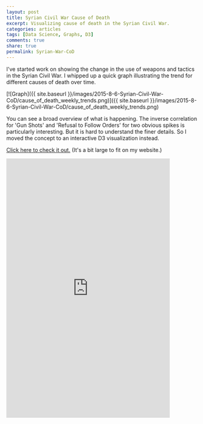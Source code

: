 ```yaml
---
layout: post
title: Syrian Civil War Cause of Death
excerpt: Visualizing cause of death in the Syrian Civil War.
categories: articles
tags: [Data Science, Graphs, D3]
comments: true
share: true
permalink: Syrian-War-CoD
---
```


I've started work on showing the change in the use of weapons and tactics in the Syrian Civil War. I whipped up a quick graph illustrating the trend for different causes of death over time.

[![Graph]({{ site.baseurl }}/images/2015-8-6-Syrian-Civil-War-CoD/cause_of_death_weekly_trends.png)]({{ site.baseurl }}/images/2015-8-6-Syrian-Civil-War-CoD/cause_of_death_weekly_trends.png)

You can see a broad overview of what is happening. The inverse correlation for 'Gun Shots' and 'Refusal to Follow Orders' for two obvious spikes is particularly interesting. But it is hard to understand the finer details. So I moved the concept to an interactive D3 visualization instead.

[Click here to check it out.](http://bl.ocks.org/potatochip/raw/f7fdafc7a0e6635a7a7d/) (It's a bit large to fit on my website.)


<iframe src="http://bl.ocks.org/potatochip/raw/f7fdafc7a0e6635a7a7d/" marginwidth="0" marginheight="0" scrolling="no" width="430" height="680" frameborder="0">Browswer not supported</iframe>
